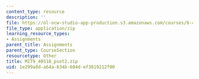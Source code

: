```yaml
---
content_type: resource
description: ''
file: https://ol-ocw-studio-app-production.s3.amazonaws.com/courses/9-40-introduction-to-neural-computation-spring-2018/1e299a8da64a634b604def3819212f00_MIT9_40S18_pset2.zip
file_type: application/zip
learning_resource_types:
- Assignments
parent_title: Assignments
parent_type: CourseSection
resourcetype: Other
title: MIT9_40S18_pset2.zip
uid: 1e299a8d-a64a-634b-604d-ef3819212f00
---
```

